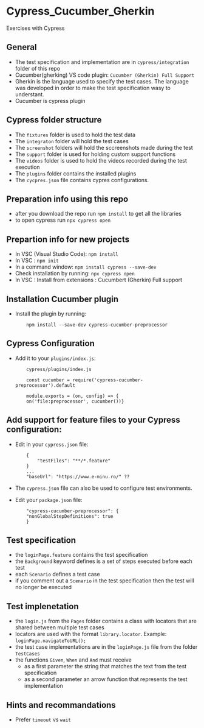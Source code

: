 # Cypress_Cucumber_Gherkin
Exercises with Cypress

## General
* The test specification and implementation are in `cypress/integration` folder of this repo
* Cucumber(gherking) VS code plugin: `Cucumber (Gherkin) Full Support`
* Gherkin is the language used to specify the test cases. 
The language was developed in order to make the test specification wasy to understant.
* Cucumber is cypress plugin

## Cypress folder structure
* The `fixtures` folder is used to hold the test data
* The `integraton` folder will hold the test cases
* The `screenshot` folders will hold the sccreenshots made during the test
* The `support` folder is used for holding custom support functions
* The `videos` folder is used to hold the videos recorded during the test execution
* The `plugins` folder contains the installed plugins
* The `cycpres.json` file contains cypres configurations.

## Preparation info using this repo
* after you download the repo run `npm install` to get all the libraries
* to open cypress run `npx cypress open`

## Prepartion info for new projects
* In VSC (Visual Studio Code): `npm install`
* In VSC : `npm init`
* In a command window: `npm install cypress --save-dev`
* Check installation by running: `npx cypress open`
* In VSC : Install from extensions : Cucumbert (Gherkin) Full support

## Installation Cucumber plugin
* Install the plugin by running:
    ```
        npm install --save-dev cypress-cucumber-preprocessor
    ```

## Cypress Configuration

* Add it to your `plugins/index.js`:
    ```
        cypress/plugins/index.js

        const cucumber = require('cypress-cucumber-preprocessor').default

        module.exports = (on, config) => {
        on('file:preprocessor', cucumber())}
    ```

## Add support for feature files to your Cypress configuration:
* Edit in your `cypress.json` file:
    ```
        {
            "testFiles": "**/*.feature"
        }
        ...
        "baseUrl": "https://www.e-minu.ro/" ??
    ```
* The `cypress.json` file can also be used to configure test environments.

* Edit your `package.json` file:
    ```
        "cypress-cucumber-preprocessor": {
        "nonGlobalStepDefinitions": true
        }
    ```

## Test specification
* the `loginPage.feature` contains the test specification
* the `Background` keyword defines is a set of steps executed before each test
* each `Scenario` defines a test case
* if you comment out a `Scenario` in the test specification then the test will no longer be executed

## Test implenetation
* the `login.js` from the `Pages` folder contains a class with locators that are shared between multiple test cases
* locators are used with the format `library.locator`. Example: `loginPage.navigateToURL();`
* the test case implementations are in the `loginPage.js` file from the folder `TestCases`
* the functions `Given`, `When` and `And` must receive 
    * as a first parameter the string that matches the text from the test specification
    * as a second parameter an arrow function that represents the test implementation


## Hints and recommandations
* Prefer `timeout` vs `wait`